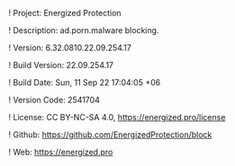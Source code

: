 ! Project: Energized Protection

! Description: ad.porn.malware blocking.

! Version: 6.32.0810.22.09.254.17

! Build Version: 22.09.254.17

! Build Date: Sun, 11 Sep 22 17:04:05 +06

! Version Code: 2541704

! License: CC BY-NC-SA 4.0, https://energized.pro/license

! Github: https://github.com/EnergizedProtection/block

! Web: https://energized.pro
